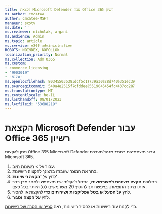 ```yaml
---
title: הקצאת Microsoft Defender עבור Office 365 רשיון
ms.author: cmcatee
author: cmcatee-MSFT
manager: scotv
ms.date: ''
ms.reviewer: nicholak, argani
ms.audience: Admin
ms.topic: article
ms.service: o365-administration
ROBOTS: NOINDEX, NOFOLLOW
localization_priority: Normal
ms.collection: Adm_O365
ms.custom:
- commerce_licensing
- "9003019"
- "5778"
ms.openlocfilehash: 803455035383dcf5c19739a30e28d740e351ec39
ms.sourcegitcommit: 540a4e2515f7cfddee65519046454fc4437cd287
ms.translationtype: MT
ms.contentlocale: he-IL
ms.lasthandoff: 08/01/2021
ms.locfileid: "53688219"
---
```

# <a name="assign-microsoft-defender-for-office-365-licenses"></a>הקצאת Microsoft Defender עבור Office 365 רשיון

ניתן להקצות Office 365 Microsoft Defender עבור משתמשים במרכז מנהל מערכת Microsoft 365.

1. עבור אל  >  [רשיונות חיוב](https://go.microsoft.com/fwlink/p/?linkid=842264).
2. בחר את המוצר שעבורו ברצונך להקצות רישיונות.
3. לחץ על **'הקצה רישיונות'**.
4. בחלונית **הקצה רשיונות למשתמשים,**  התחל להקליד שם משתמש ולאחר מכן בחר אותו מתוך התוצאות. באפשרותך להוסיף 20 משתמשים לכל היותר בכל פעם.
5. לחץ **על הפעל או בטל אפליקציות ושירותים כדי**  להקצות או להסיר.
6. לחץ **על הקצה**  **וסגור**.

כדי לקנות עוד רישיונות או להסיר רישיונות, ראה [קנייה או הסרה של רישיונות](/microsoft-365/commerce/licenses/buy-licenses#buy-or-remove-licenses-for-your-business-subscription).